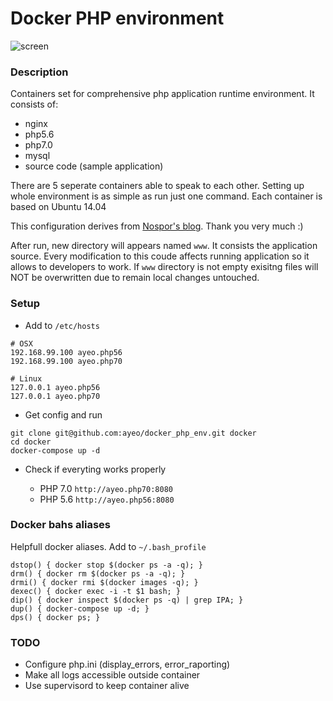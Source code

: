 # Docker PHP environment

![screen](http://q.i-systems.pl/file/9dfcc6f8.png)

### Description

Containers set for comprehensive php application runtime environment. It consists of:

- nginx
- php5.6
- php7.0
- mysql
- source code (sample application)

There are 5 seperate containers able to speak to each other. Setting up whole environment is as simple as
run just one command. Each container is based on Ubuntu 14.04
 
This configuration derives from [Nospor's blog](http://nospor.pl/docker-zaprzegamy-kontenery-do-pracy.html). Thank you very much :)

After run, new directory will appears named `www`. It consists the application source. Every modification to this coude affects running application so it allows to developers to work. If `www` directory is not empty exisitng files will NOT be overwritten due to remain local changes untouched.


### Setup

- Add to `/etc/hosts`

```
# OSX
192.168.99.100 ayeo.php56
192.168.99.100 ayeo.php70

# Linux
127.0.0.1 ayeo.php56
127.0.0.1 ayeo.php70
```

- Get config and run

```
git clone git@github.com:ayeo/docker_php_env.git docker
cd docker
docker-compose up -d
```

- Check if everyting works properly

	- PHP 7.0 `http://ayeo.php70:8080`
	- PHP 5.6 `http://ayeo.php56:8080`

### Docker bahs aliases

Helpfull docker aliases. Add to `~/.bash_profile`

```
dstop() { docker stop $(docker ps -a -q); }
drm() { docker rm $(docker ps -a -q); }
drmi() { docker rmi $(docker images -q); }
dexec() { docker exec -i -t $1 bash; }
dip() { docker inspect $(docker ps -q) | grep IPA; }
dup() { docker-compose up -d; }
dps() { docker ps; }
```

### TODO

- Configure php.ini (display_errors, error_raporting)
- Make all logs accessible outside container 
- Use supervisord to keep container alive